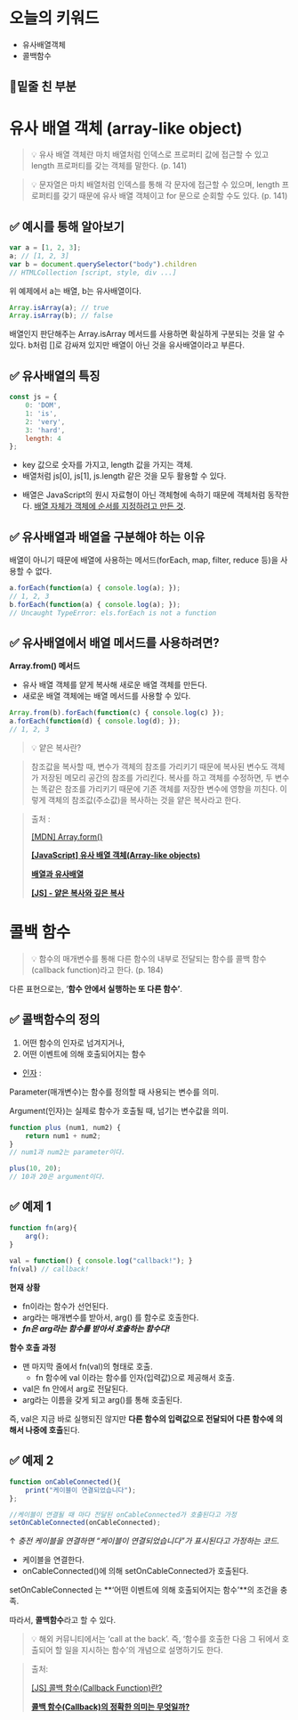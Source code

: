 # 오늘의 키워드

- 유사배열객체
- 콜백함수

## 📝밑줄 친 부분

# 유사 배열 객체 (array-like object)


>💡 유사 배열 객체란 마치 배열처럼 인덱스로 프로퍼티 값에 접근할 수 있고 length 프로퍼티를 갖는 객체를 말한다. (p. 141)




>💡 문자열은 마치 배열처럼 인덱스를 통해 각 문자에 접근할 수 있으며, length 프로퍼티를 갖기 때문에 유사 배열 객체이고 for 문으로 순회할 수도 있다. (p. 141)



## ✅ 예시를 통해 알아보기

```jsx
var a = [1, 2, 3];
a; // [1, 2, 3]
var b = document.querySelector("body").children 
// HTMLCollection [script, style, div ...]
```

위 예제에서 a는 배열, b는 유사배열이다.

```jsx
Array.isArray(a); // true
Array.isArray(b); // false
```

배열인지 판단해주는 Array.isArray 메서드를 사용하면 확실하게 구분되는 것을 알 수 있다. b처럼 []로 감싸져 있지만 배열이 아닌 것을 유사배열이라고 부른다.

## ✅ 유사배열의 특징

```jsx
const js = {
	0: 'DOM',
	1: 'is',
	2: 'very',
	3: 'hard',
	length: 4
};
```

- key 값으로 숫자를 가지고, length 값을 가지는 객체.
- 배열처럼 js[0], js[1], js.length 같은 것을 모두 활용할 수 있다.

* 배열은 JavaScript의 원시 자료형이 아닌 객체형에 속하기 때문에 객체처럼 동작한다. [배열 자체가 객체에 순서를 지정하려고 만든 것](https://velog.io/@peaceminusone/%EB%B0%B0%EC%97%B4%EC%9D%98-%ED%83%80%EC%9E%85%EC%9D%B4-%EA%B0%9D%EC%B2%B4%EC%9D%B8-%EC%9D%B4%EC%9C%A0).

## ✅ 유사배열과 배열을 구분해야 하는 이유

배열이 아니기 때문에 배열에 사용하는 메서드(forEach, map, filter, reduce 등)을 사용할 수 없다.

```jsx
a.forEach(function(a) { console.log(a); }); 
// 1, 2, 3
b.forEach(function(a) { console.log(a); }); 
// Uncaught TypeError: els.forEach is not a function
```

## ✅ 유사배열에서 배열 메서드를 사용하려면?

**Array.from() 메서드**

- 유사 배열 객체를 얕게 복사해 새로운 배열 객체를 만든다.
- 새로운 배열 객체에는 배열 메서드를 사용할 수 있다.

```jsx
Array.from(b).forEach(function(c) { console.log(c) });
a.forEach(function(d) { console.log(d); });
// 1, 2, 3
```

>💡 얕은 복사란?

> 참조값을 복사할 때, 변수가 객체의 참조를 가리키기 때문에 복사된 변수도 객체가 저장된 메모리 공간의 참조를 가리킨다.
> 복사를 하고 객체를 수정하면, 두 변수는 똑같은 참조를 가리키기 때문에 기존 객체를 저장한 변수에 영향을 끼친다.
> 이렇게 객체의 참조값(주소값)을 복사하는 것을 얕은 복사라고 한다.

> 출처 :
> 
> 
> [[MDN] Array.form()](https://developer.mozilla.org/ko/docs/Web/JavaScript/Reference/Global_Objects/Array/from)
> 
> ****[[JavaScript] 유사 배열 객체(Array-like objects)](https://taak-e.tistory.com/entry/JavaScript-%EC%9C%A0%EC%82%AC-%EB%B0%B0%EC%97%B4Array-like-objects)****
> 
> ****[배열과 유사배열](https://www.zerocho.com/category/JavaScript/post/5af6f9e707d77a001bb579d2)****
> 
> ****[[JS] - 얕은 복사와 깊은 복사](https://velog.io/@effypark/JS-%EC%96%95%EC%9D%80-%EB%B3%B5%EC%82%AC%EC%99%80-%EA%B9%8A%EC%9D%80-%EB%B3%B5%EC%82%AC)****
> 

# 콜백 함수


>💡 함수의 매개변수를 통해 다른 함수의 내부로 전달되는 함수를 콜백 함수(callback function)라고 한다. (p. 184)



다른 표현으로는, ‘**함수 안에서 실행하는 또 다른 함수’**.

## ✅ 콜백함수의 정의

1. 어떤 함수의 인자로 넘겨지거나,
2. 어떤 이벤트에 의해 호출되어지는 함수

* [인자](https://velog.io/@cloud_oort/Parameter%EC%99%80-Argument-%EC%9D%B8%EC%9E%90%EC%99%80-%EC%9D%B8%EC%88%98-%EC%9A%A9%EC%96%B4-%EA%B5%AC%EB%B6%84) :

Parameter(매개변수)는 함수를 정의할 때 사용되는 변수를 의미.

Argument(인자)는 실제로 함수가 호출될 때, 넘기는 변수값을 의미.

```jsx
function plus (num1, num2) {
	return num1 + num2;
}
// num1과 num2는 parameter이다.

plus(10, 20);
// 10과 20은 argument이다.
```

## ✅ 예제 1

```jsx
function fn(arg){
	arg();
}
 
val = function() { console.log("callback!"); }
fn(val) // callback!
```

**현재** **상황**

- fn이라는 함수가 선언된다.
- arg라는 매개변수를 받아서, arg() 를 함수로 호출한다.
- ***fn은 arg라는 함수를 받아서 호출하는 함수다!***

**함수 호출 과정**

- 맨 마지막 줄에서 fn(val)의 형태로 호출.
    - fn 함수에 val 이라는 함수를 인자(입력값)으로 제공해서 호출.
- val은 fn 안에서 arg로 전달된다.
- arg라는 이름을 갖게 되고 arg()를 통해 호출된다.

즉, val은 지금 바로 실행되진 않지만 **다른 함수의 입력값으로 전달되어 다른 함수에 의해서 나중에 호출**된다.

## ✅ 예제 2

```jsx
function onCableConnected(){
	print("케이블이 연결되었습니다");
};

//케이블이 연결될 때 마다 전달된 onCableConnected가 호출된다고 가정
setOnCableConnected(onCableConnected);
```

↑ *충전 케이블을 연결하면 “케이블이 연결되었습니다”가 표시된다고 가정하는 코드.*

- 케이블을 연결한다.
- onCableConnected()에 의해 setOnCableConnected가 호출된다.

setOnCableConnected 는 **‘어떤 이벤트에 의해 호출되어지는 함수’**의 조건을 충족.

따라서, **콜백함수**라고 할 수 있다.


>💡 해외 커뮤니티에서는 ‘call at the back’. 즉, ‘함수를 호출한 다음 그 뒤에서 호출되어 할 일을 지시하는 함수’의 개념으로 설명하기도 한다.



> 출처:
> 
> 
> [[JS] 콜백 함수(Callback Function)란?](https://pgh268400.tistory.com/491)
> 
> **[콜백 함수(Callback)의 정확한 의미는 무엇일까?](https://satisfactoryplace.tistory.com/18)**
>
